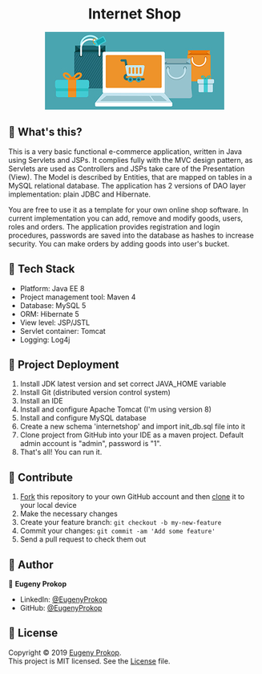 <h1 align="center">Internet Shop</h1>

<p align="center"><img src="https://github.com/p1q/InternetShop/blob/master/src/main/resources/logo.jpg" title="InternetShopLogo" /></p>

## 🤔 What's this?
<p>This is a very basic functional e-commerce application, written in Java using Servlets and JSPs. It complies fully with the MVC design pattern, as Servlets are used as Controllers and JSPs take care of the Presentation (View). The Model is described by Entities, that are mapped on tables in a MySQL relational database. The application has 2 versions of DAO layer implementation: plain JDBC and Hibernate.</p>
<p>You are free to use it as a template for your own online shop software. In current implementation you can add, remove and modify goods, users, roles and orders. The application provides registration and login procedures, passwords are saved into the database as hashes to increase security. You can make orders by adding goods into user's bucket.</p>

## :nut_and_bolt: Tech Stack
- Platform: Java EE 8
- Project management tool: Maven 4
- Database: MySQL 5
- ORM: Hibernate 5
- View level: JSP/JSTL
- Servlet container: Tomcat
- Logging: Log4j

## :rocket: Project Deployment
1. Install JDK latest version and set correct JAVA_HOME variable
2. Install Git (distributed version control system)
3. Install an IDE
4. Install and configure Apache Tomcat (I'm using version 8)
5. Install and configure MySQL database
6. Create a new schema 'internetshop' and import init_db.sql file into it
7. Clone project from GitHub into your IDE as a maven project. Default admin account is "admin", password is "1".
8. That's all! You can run it.

## 🕺 Contribute

1.  [Fork](https://help.github.com/articles/fork-a-repo/) this repository to your own GitHub account and then [clone](https://help.github.com/articles/cloning-a-repository/) it to your local device
2.  Make the necessary changes
3.  Create your feature branch: `git checkout -b my-new-feature`
4.  Commit your changes: `git commit -am 'Add some feature'`
5.  Send a pull request to check them out

## :man: Author

👤 **Eugeny Prokop**

- LinkedIn: [@EugenyProkop](https://www.linkedin.com/in/eugeny-prokop)
- GitHub: [@EugenyProkop](https://github.com/p1q)

## :scroll: License

Copyright © 2019 [Eugeny Prokop](https://github.com/p1q).<br />
This project is MIT licensed. See the [License](https://github.com/p1q/InternetShop/blob/master/LICENSE) file.

